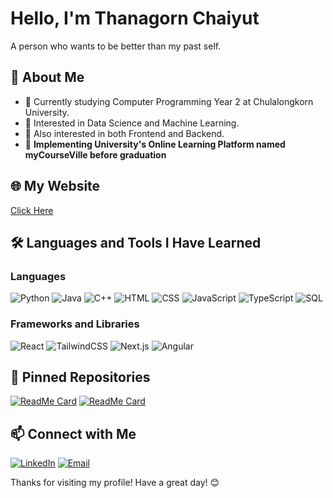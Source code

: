 # Hello, I'm Thanagorn Chaiyut
A person who wants to be better than my past self.

## 🚀 About Me

- 🔭 Currently studying Computer Programming Year 2 at Chulalongkorn University.
- 🌱 Interested in Data Science and Machine Learning.
- 🤔 Also interested in both Frontend and Backend.
- 🎯 **Implementing University's Online Learning Platform named myCourseVille before graduation**

## 🌐 My Website

[Click Here](https://badluckz.github.io/Project-MyPortfolio/)

## 🛠️ Languages and Tools I Have Learned

### Languages
![Python](https://img.shields.io/badge/-Python-000?&logo=Python)
![Java](https://img.shields.io/badge/-Java-000?&logo=Java)
![C++](https://img.shields.io/badge/-C++-000?&logo=C++)
![HTML](https://img.shields.io/badge/-HTML-000?&logo=HTML5)
![CSS](https://img.shields.io/badge/-CSS-000?&logo=CSS3)
![JavaScript](https://img.shields.io/badge/-JavaScript-000?&logo=JavaScript)
![TypeScript](https://img.shields.io/badge/-TypeScript-000?&logo=TypeScript)
![SQL](https://img.shields.io/badge/-SQL-000?&logo=MySQL)

### Frameworks and Libraries
![React](https://img.shields.io/badge/-React-000?&logo=React)
![TailwindCSS](https://img.shields.io/badge/-TailwindCSS-000?&logo=TailwindCSS)
![Next.js](https://img.shields.io/badge/-Next.js-000?&logo=Next.js)
![Angular](https://img.shields.io/badge/-Angular-000?&logo=Angular)

## 📌 Pinned Repositories

[![ReadMe Card](https://github-readme-stats.vercel.app/api/pin/?username=BadLuckZ&repo=Project-Sandbox-Div-Centering)](https://github.com/BadLuckZ/Project-Sandbox-Div-Centering)
[![ReadMe Card](https://github-readme-stats.vercel.app/api/pin/?username=BadLuckZ&repo=Project-PixelSaga)](https://github.com/BadLuckZ/Project-PixelSaga)

## 📫 Connect with Me

[![LinkedIn](https://img.shields.io/badge/-LinkedIn-000?&logo=Linkedin)](https://www.linkedin.com/in/thanagorn-chaiyut-569936193)
[![Email](https://img.shields.io/badge/-Email-000?&logo=Gmail)](mailto:thanagorn8802@gmail.com)

Thanks for visiting my profile! Have a great day! 😊
